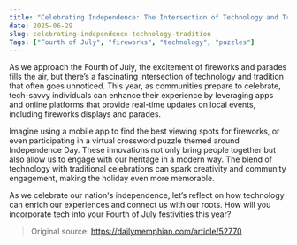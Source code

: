 ```yaml
---
title: "Celebrating Independence: The Intersection of Technology and Tradition on July 4th"
date: 2025-06-29
slug: celebrating-independence-technology-tradition
Tags: ["Fourth of July", "fireworks", "technology", "puzzles"]
---
```


As we approach the Fourth of July, the excitement of fireworks and parades fills the air, but there’s a fascinating intersection of technology and tradition that often goes unnoticed. This year, as communities prepare to celebrate, tech-savvy individuals can enhance their experience by leveraging apps and online platforms that provide real-time updates on local events, including fireworks displays and parades.

Imagine using a mobile app to find the best viewing spots for fireworks, or even participating in a virtual crossword puzzle themed around Independence Day. These innovations not only bring people together but also allow us to engage with our heritage in a modern way. The blend of technology with traditional celebrations can spark creativity and community engagement, making the holiday even more memorable.

As we celebrate our nation's independence, let’s reflect on how technology can enrich our experiences and connect us with our roots. How will you incorporate tech into your Fourth of July festivities this year?

> Original source: https://dailymemphian.com/article/52770